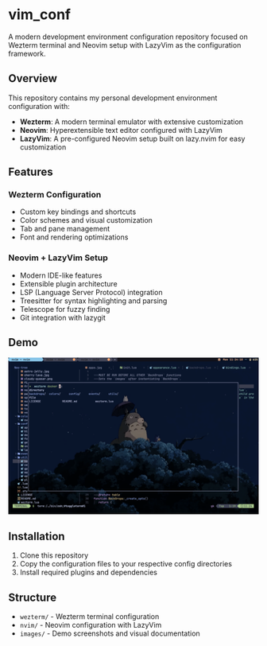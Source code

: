 # vim_conf

A modern development environment configuration repository focused on Wezterm terminal and Neovim setup with LazyVim as the configuration framework.

## Overview
This repository contains my personal development environment configuration with:
- **Wezterm**: A modern terminal emulator with extensive customization
- **Neovim**: Hyperextensible text editor configured with LazyVim
- **LazyVim**: A pre-configured Neovim setup built on lazy.nvim for easy customization

## Features

### Wezterm Configuration
- Custom key bindings and shortcuts
- Color schemes and visual customization
- Tab and pane management
- Font and rendering optimizations

### Neovim + LazyVim Setup
- Modern IDE-like features
- Extensible plugin architecture
- LSP (Language Server Protocol) integration
- Treesitter for syntax highlighting and parsing
- Telescope for fuzzy finding
- Git integration with lazygit

## Demo

![Wezterm + Neovim Setup Demo](images/screenshot1.png)

## Installation

1. Clone this repository
2. Copy the configuration files to your respective config directories
3. Install required plugins and dependencies

## Structure

- `wezterm/` - Wezterm terminal configuration
- `nvim/` - Neovim configuration with LazyVim
- `images/` - Demo screenshots and visual documentation

